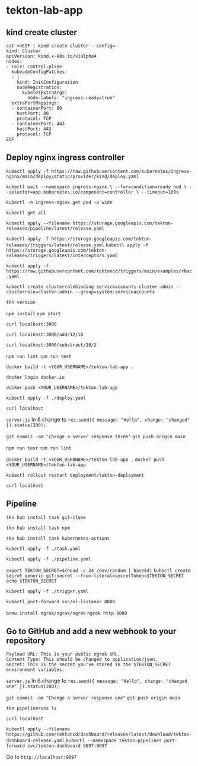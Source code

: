 # tekton-lab-app

## kind create cluster

```shell
cat <<EOF | kind create cluster --config=-
kind: Cluster
apiVersion: kind.x-k8s.io/v1alpha4
nodes:
- role: control-plane
  kubeadmConfigPatches:
  - |
    kind: InitConfiguration
    nodeRegistration:
      kubeletExtraArgs:
        node-labels: "ingress-ready=true"
  extraPortMappings:
  - containerPort: 80
    hostPort: 80
    protocol: TCP
  - containerPort: 443
    hostPort: 443
    protocol: TCP
EOF
```

## Deploy nginx ingress controller
`kubectl apply -f https://raw.githubusercontent.com/kubernetes/ingress-nginx/main/deploy/static/provider/kind/deploy.yaml`

`kubectl wait --namespace ingress-nginx \
  --for=condition=ready pod \
  --selector=app.kubernetes.io/component=controller \
  --timeout=100s`

`kubectl -n ingress-nginx get pod -o wide`

`kubectl get all`

`kubectl apply --filename https://storage.googleapis.com/tekton-releases/pipeline/latest/release.yaml`

`kubectl apply -f https://storage.googleapis.com/tekton-releases/triggers/latest/release.yaml`
`kubectl apply -f https://storage.googleapis.com/tekton-releases/triggers/latest/interceptors.yaml`

`kubectl apply -f https://raw.githubusercontent.com/tektoncd/triggers/main/examples/rbac.yaml`

`kubectl create clusterrolebinding serviceaccounts-cluster-admin --clusterrole=cluster-admin --group=system:serviceaccounts`

`tkn version`

`npm install`
`npm start`

`curl localhost:3000`

`curl localhost:3000/add/12/10`

`curl localhost:3000/substract/10/2`


`npm run lint`
`npm run test`

`docker build -t <YOUR_USERNAME>/tekton-lab-app .`

`docker login docker.io`

`docker push <YOUR_USERNAME>/tekton-lab-app`

`kubectl apply -f ./deploy.yaml`

`curl localhost`

`server.js` ln 6 change to 
`res.send({ message: "Hello", change: "changed" }).status(200);`

`git commit -am "change a server response three"`
`git push origin main`

`npm run test`
`npm run lint` 

`docker build -t <YOUR_USERNAME>/tekton-lab-app .`
`docker push <YOUR_USERNAME>/tekton-lab-app`

`kubectl rollout restart deployment/tekton-deployment`

`curl localhost`

## Pipeline

`tkn hub install task git-clone`
 
`tkn hub install task npm`

`tkn hub install task kubernetes-actions`

`kubectl apply -f ./task.yaml`

`kubectl apply -f ./pipeline.yaml`

`export TEKTON_SECRET=$(head -c 24 /dev/random | base64)`
`kubectl create secret generic git-secret --from-literal=secretToken=$TEKTON_SECRET`
`echo $TEKTON_SECRET`

`kubectl apply -f ./trigger.yaml`

`kubectl port-forward svc/el-listener 8080`

`brew install ngrok/ngrok/ngrok`
`ngrok http 8080`

## Go to GitHub and add a new webhook to your repository
    Payload URL: This is your public ngrok URL.
    Content Type: This should be changed to application/json.
    Secret: This is the secret you've stored in the $TEKTON_SECRET environment variables.

`server.js` ln 6 change to 
`res.send({ message: "Hello", change: "changed one" }).status(200);`

`git commit -am "Change a server response one"`
`git push origin main`

`tkn pipelineruns ls`

`curl localhost`

`kubectl apply --filename https://github.com/tektoncd/dashboard/releases/latest/download/tekton-dashboard-release.yaml`
`kubectl --namespace tekton-pipelines port-forward svc/tekton-dashboard 9097:9097`

Go to `http://localhost:9097`

 

